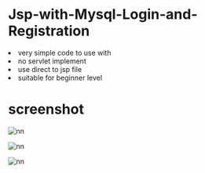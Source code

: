 # Jsp-with-Mysql-Login-and-Registration

<li>very simple code to use with</li>
<li>no servlet implement</li>
<li>use direct to jsp file</li>
<li>suitable for beginner level </li>


# screenshot

![nn](https://user-images.githubusercontent.com/12325386/27990460-20147204-648a-11e7-82b0-6a766ea5e3fd.JPG)

![nn](https://user-images.githubusercontent.com/12325386/27990463-4784eb3e-648a-11e7-83bd-5a09eee3e94a.JPG)

![nn](https://user-images.githubusercontent.com/12325386/27990469-8233be86-648a-11e7-878a-15ceef5e39ca.JPG)

